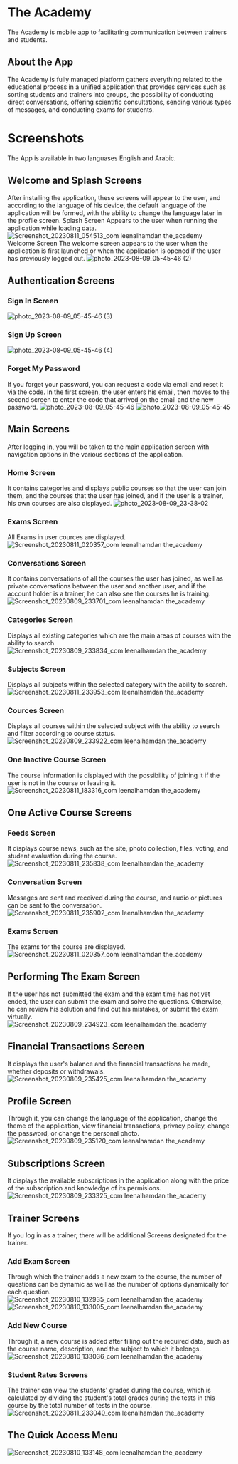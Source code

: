 #	The Academy

The Academy is mobile app to facilitating communication between trainers and students.

## About the App

The Academy is fully managed platform gathers everything related to the educational process in a unified application that provides services such as sorting students and trainers into groups, the possibility of conducting direct conversations, offering scientific consultations, sending various types of messages, and conducting exams for students. 
# Screenshots 
The App is available in two languases English and Arabic.

## Welcome and Splash Screens
After installing the application, these screens will appear to the user, and according to the language of his device, the default language of the application will be formed, with the ability to change the language later in the profile screen.
Splash Screen 
Appears to the user when running the application while loading data.
![Screenshot_20230811_054513_com leenalhamdan the_academy](https://github.com/LeenAlHamdan/TheAcademy/assets/77418575/73a7b2a2-48eb-4f42-8f06-94e5236346f1)
Welcome Screen
The welcome screen appears to the user when the application is first launched or when the application is opened if the user has previously logged out.
![photo_2023-08-09_05-45-46 (2)](https://github.com/LeenAlHamdan/TheAcademy/assets/77418575/5e50adb1-83e4-4c4d-bafd-4cbb0fdcdb84)

## Authentication Screens
### Sign In Screen
![photo_2023-08-09_05-45-46 (3)](https://github.com/LeenAlHamdan/TheAcademy/assets/77418575/5a1b754d-5d50-49f6-a9af-03ca1909a2e9)

### Sign Up Screen
![photo_2023-08-09_05-45-46 (4)](https://github.com/LeenAlHamdan/TheAcademy/assets/77418575/46376130-eb36-417d-a327-5b66aa89dfa7)

### Forget My Password 
If you forget your password, you can request a code via email and reset it via the code.
In the first screen, the user enters his email, then moves to the second screen to enter the code that arrived on the email and the new password.
![photo_2023-08-09_05-45-46](https://github.com/LeenAlHamdan/TheAcademy/assets/77418575/e44ab462-6598-4021-81e5-cdb7d7eee5b2)
![photo_2023-08-09_05-45-45](https://github.com/LeenAlHamdan/TheAcademy/assets/77418575/df902839-3bbf-4bc0-9c2e-cb6742052373)

## Main Screens
After logging in, you will be taken to the main application screen with navigation options in the various sections of the application.
### Home Screen
It contains categories and displays public courses so that the user can join them, and the courses that the user has joined, and if the user is a trainer, his own courses are also displayed.
![photo_2023-08-09_23-38-02](https://github.com/LeenAlHamdan/TheAcademy/assets/77418575/e475ae2b-43ac-4e27-8108-bdc89aa61a43)

### Exams Screen
All Exams in user cources are displayed.
![Screenshot_20230811_020357_com leenalhamdan the_academy](https://github.com/LeenAlHamdan/TheAcademy/assets/77418575/77d0ba09-9151-44a6-aeea-05ace7e13d95)

### Conversations Screen
It contains conversations of all the courses the user has joined, as well as private conversations between the user and another user, and if the account holder is a trainer, he can also see the courses he is training.
![Screenshot_20230809_233701_com leenalhamdan the_academy](https://github.com/LeenAlHamdan/TheAcademy/assets/77418575/60e9684a-d4b9-488c-b8f7-ceede7a2c1fa)

### Categories Screen
Displays all existing categories which are the main areas of courses with the ability to search.
![Screenshot_20230809_233834_com leenalhamdan the_academy](https://github.com/LeenAlHamdan/TheAcademy/assets/77418575/3820c85d-2c70-4827-bb9c-d7e26c1dd475)

### Subjects Screen
Displays all subjects within the selected category with the ability to search.
![Screenshot_20230811_233953_com leenalhamdan the_academy](https://github.com/LeenAlHamdan/TheAcademy/assets/77418575/cd22efc5-8221-465c-adfe-370a84bb1aa8)

### Cources Screen
Displays all courses within the selected subject with the ability to search and filter according to course status.
![Screenshot_20230809_233922_com leenalhamdan the_academy](https://github.com/LeenAlHamdan/TheAcademy/assets/77418575/a4a94a37-f75d-4cd5-8e69-aa86d91c3cb5)

### One Inactive Course Screen
The course information is displayed with the possibility of joining it if the user is not in the course or leaving it.
![Screenshot_20230811_183316_com leenalhamdan the_academy](https://github.com/LeenAlHamdan/TheAcademy/assets/77418575/675bad5a-ddd1-4a35-b8ac-0c008a8942e8)

## One Active Course Screens
### Feeds Screen
It displays course news, such as the site, photo collection, files, voting, and student evaluation during the course.
![Screenshot_20230811_235838_com leenalhamdan the_academy](https://github.com/LeenAlHamdan/TheAcademy/assets/77418575/721bca38-b2c2-4b4f-ab61-ea98d240c7bd)

### Conversation Screen
Messages are sent and received during the course, and audio or pictures can be sent to the conversation.
![Screenshot_20230811_235902_com leenalhamdan the_academy](https://github.com/LeenAlHamdan/TheAcademy/assets/77418575/2bef4ae0-144b-48f9-9a4b-b3365b13176b)

### Exams Screen
The exams for the course are displayed.
![Screenshot_20230811_020357_com leenalhamdan the_academy](https://github.com/LeenAlHamdan/TheAcademy/assets/77418575/a40e0677-5b48-4604-97af-5ba7747f878c)

## Performing The Exam Screen 
If the user has not submitted the exam and the exam time has not yet ended, the user can submit the exam and solve the questions. Otherwise, he can review his solution and find out his mistakes, or submit the exam virtually.
![Screenshot_20230809_234923_com leenalhamdan the_academy](https://github.com/LeenAlHamdan/TheAcademy/assets/77418575/fe69e3a3-4eb7-4576-8971-2612f11ec235)

## Financial Transactions Screen
It displays the user's balance and the financial transactions he made, whether deposits or withdrawals.
![Screenshot_20230809_235425_com leenalhamdan the_academy](https://github.com/LeenAlHamdan/TheAcademy/assets/77418575/44b08826-3805-4eba-88e7-1a9500f1080b)

## Profile Screen
Through it, you can change the language of the application, change the theme of the application, view financial transactions, privacy policy, change the password, or change the personal photo.
![Screenshot_20230809_235120_com leenalhamdan the_academy](https://github.com/LeenAlHamdan/TheAcademy/assets/77418575/5b03555d-64ee-46c0-a4dd-0a140318c978)

## Subscriptions Screen
It displays the available subscriptions in the application along with the price of the subscription and knowledge of its permisions.
![Screenshot_20230809_233325_com leenalhamdan the_academy](https://github.com/LeenAlHamdan/TheAcademy/assets/77418575/c6227ea2-58a7-4bd7-b7fb-7655e0d023aa)

## Trainer Screens
If you log in as a trainer, there will be additional Screens designated for the trainer.
### Add Exam Screen
Through which the trainer adds a new exam to the course, the number of questions can be dynamic as well as the number of options dynamically for each question.
![Screenshot_20230810_132935_com leenalhamdan the_academy](https://github.com/LeenAlHamdan/TheAcademy/assets/77418575/34af634f-e56d-430a-9df6-dfb9ee88347e)
![Screenshot_20230810_133005_com leenalhamdan the_academy](https://github.com/LeenAlHamdan/TheAcademy/assets/77418575/c652c5f6-597f-4600-8457-7499964561fe)

### Add New Course
Through it, a new course is added after filling out the required data, such as the course name, description, and the subject to which it belongs.
![Screenshot_20230810_133036_com leenalhamdan the_academy](https://github.com/LeenAlHamdan/TheAcademy/assets/77418575/e8d06a72-ed1e-4f92-b572-7bfb836b3367)

### Student Rates Screens
The trainer can view the students' grades during the course, which is calculated by dividing the student's total grades during the tests in this course by the total number of tests in the course.
![Screenshot_20230811_233040_com leenalhamdan the_academy](https://github.com/LeenAlHamdan/TheAcademy/assets/77418575/5a2d6c4c-5ff5-4223-8387-bea5f5a70c4e)

## The Quick Access Menu
![Screenshot_20230810_133148_com leenalhamdan the_academy](https://github.com/LeenAlHamdan/TheAcademy/assets/77418575/31505b9f-fe77-41a8-9b31-5081297e0a90)



